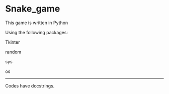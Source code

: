 # Snake_game

This game is written in Python

Using the following packages:

Tkinter

random

sys

os

----------------------------------------------------------------------------------------------------------------------------------------------------

Codes have docstrings.
